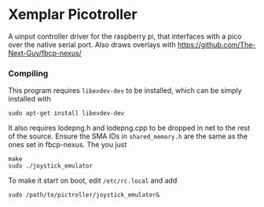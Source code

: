 # Xemplar Picotroller
A uinput controller driver for the raspberry pi, that interfaces with a pico over the native serial port. Also draws overlays with https://github.com/The-Next-Guy/fbcp-nexus/

### Compiling
This program requires `libevdev-dev` to be installed, which can be simply installed with
```
sudo apt-get install libevdev-dev
```

It also requires lodepng.h and lodepng.cpp to be dropped in net to the rest of the source. Ensure the SMA IDs in `shared_memory.h` are the same as the ones set in fbcp-nexus. The you just
```
make
sudo ./joystick_emulator
```

To make it start on boot, edit `/etc/rc.local` and add
```
sudo /path/to/pictroller/joystick_emulator&
```